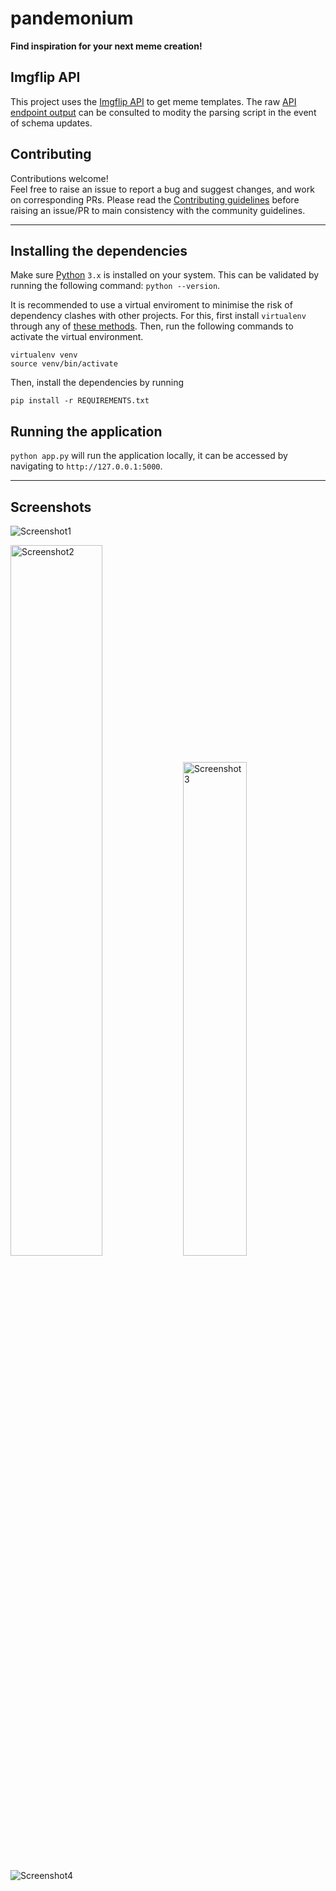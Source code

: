 # pandemonium
**Find inspiration for your next meme creation!**

## Imgflip API
This project uses the [Imgflip API](https://imgflip.com/api) to get meme templates. The raw [API endpoint output](https://api.imgflip.com/get_memes) can be consulted to modity the parsing script in the event of schema updates. 

## Contributing
Contributions welcome!  
Feel free to raise an issue to report a bug and suggest changes, and work on corresponding PRs. 
Please read the [Contributing guidelines](https://github.com/vijay-jaisankar/pandemonium/blob/main/CONTRIBUTING.md) before raising an issue/PR to main consistency with the community guidelines.

---

## Installing the dependencies
Make sure [Python](https://www.python.org/downloads/) `3.x` is installed on your system. This can be validated by running the following command: `python --version`.  

It is recommended to use a virtual enviroment to minimise the risk of dependency clashes with other projects. For this, first install `virtualenv` through any of [these methods](https://virtualenv.pypa.io/en/stable/installation.html). Then, run the following commands to activate the virtual environment.  

```
virtualenv venv
source venv/bin/activate
```

Then, install the dependencies by running
```
pip install -r REQUIREMENTS.txt
```

## Running the application
```python app.py``` will run the application locally, it can be accessed by navigating to `http://127.0.0.1:5000`.

---

## Screenshots  

![Screenshot1](https://github.com/yr1404/pandemonium/assets/106465753/70526657-b3d9-4a6a-a9e5-5f2aa8b68b65)

<p float="left">
  <img src="https://github.com/yr1404/pandemonium/assets/106465753/ce484373-7017-4a97-b72a-497dbbb023f6" alt="Screenshot2" width="54%"/> 
  <img src="https://github.com/yr1404/pandemonium/assets/106465753/4a31ffbc-b92c-4c56-bf07-2f9fad262c62" alt="Screenshot3" width="45%"/>
</p>

![Screenshot4](https://github.com/yr1404/pandemonium/assets/106465753/9966f331-0373-4fdd-8982-9ff83d7084f2)

